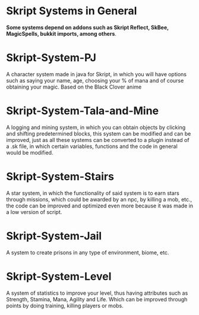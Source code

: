 # Skript Systems in General
**Some systems depend on addons such as Skript Reflect, SkBee, MagicSpells, bukkit imports, among others**.
# Skript-System-PJ
A character system made in java for Skript, in which you will have options such as saying your name, age, choosing your % of mana and of course obtaining your magic.  Based on the Black Clover anime
# Skript-System-Tala-and-Mine
A logging and mining system, in which you can obtain objects by clicking and shifting predetermined blocks, this system can be modified and can be improved, just as all these systems can be converted to a plugin instead of a .sk file, in which certain variables, functions and the code in general would be modified.
# Skript-System-Stairs
A star system, in which the functionality of said system is to earn stars through missions, which could be awarded by an npc, by killing a mob, etc., the code can be improved and optimized even more because it was made in a low version of script.
# Skript-System-Jail
A system to create prisons in any type of environment, biome, etc.
# Skript-System-Level
A system of statistics to improve your level, thus having attributes such as Strength, Stamina, Mana, Agility and Life. Which can be improved through points by doing training, killing players or mobs.
